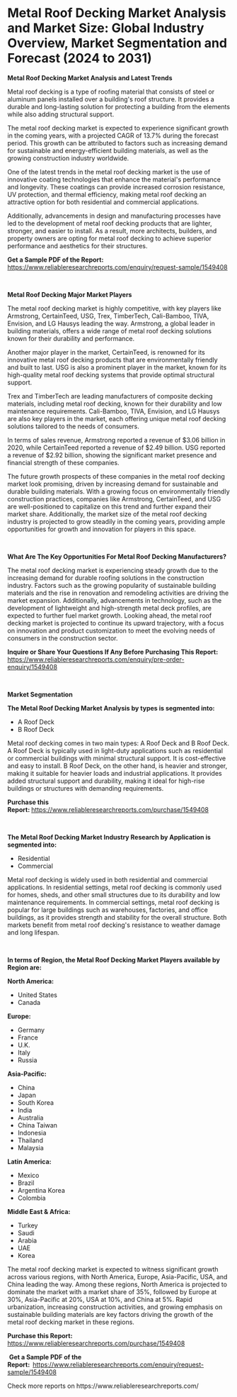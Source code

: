 <p><h1>Metal Roof Decking Market Analysis and Market Size: Global Industry Overview, Market Segmentation and Forecast (2024 to 2031)</h1></p><p><strong>Metal Roof Decking Market Analysis and Latest Trends</strong></p>
<p><p>Metal roof decking is a type of roofing material that consists of steel or aluminum panels installed over a building's roof structure. It provides a durable and long-lasting solution for protecting a building from the elements while also adding structural support.</p><p>The metal roof decking market is expected to experience significant growth in the coming years, with a projected CAGR of 13.7% during the forecast period. This growth can be attributed to factors such as increasing demand for sustainable and energy-efficient building materials, as well as the growing construction industry worldwide.</p><p>One of the latest trends in the metal roof decking market is the use of innovative coating technologies that enhance the material's performance and longevity. These coatings can provide increased corrosion resistance, UV protection, and thermal efficiency, making metal roof decking an attractive option for both residential and commercial applications.</p><p>Additionally, advancements in design and manufacturing processes have led to the development of metal roof decking products that are lighter, stronger, and easier to install. As a result, more architects, builders, and property owners are opting for metal roof decking to achieve superior performance and aesthetics for their structures.</p></p>
<p><strong>Get a Sample PDF of the Report:&nbsp;</strong> <a href="https://www.reliableresearchreports.com/enquiry/request-sample/1549408">https://www.reliableresearchreports.com/enquiry/request-sample/1549408</a></p>
<p>&nbsp;</p>
<p><strong>Metal Roof Decking Major Market Players</strong></p>
<p><p>The metal roof decking market is highly competitive, with key players like Armstrong, CertainTeed, USG, Trex, TimberTech, Cali-Bamboo, TIVA, Envision, and LG Hausys leading the way. Armstrong, a global leader in building materials, offers a wide range of metal roof decking solutions known for their durability and performance.</p><p>Another major player in the market, CertainTeed, is renowned for its innovative metal roof decking products that are environmentally friendly and built to last. USG is also a prominent player in the market, known for its high-quality metal roof decking systems that provide optimal structural support.</p><p>Trex and TimberTech are leading manufacturers of composite decking materials, including metal roof decking, known for their durability and low maintenance requirements. Cali-Bamboo, TIVA, Envision, and LG Hausys are also key players in the market, each offering unique metal roof decking solutions tailored to the needs of consumers.</p><p>In terms of sales revenue, Armstrong reported a revenue of $3.06 billion in 2020, while CertainTeed reported a revenue of $2.49 billion. USG reported a revenue of $2.92 billion, showing the significant market presence and financial strength of these companies.</p><p>The future growth prospects of these companies in the metal roof decking market look promising, driven by increasing demand for sustainable and durable building materials. With a growing focus on environmentally friendly construction practices, companies like Armstrong, CertainTeed, and USG are well-positioned to capitalize on this trend and further expand their market share. Additionally, the market size of the metal roof decking industry is projected to grow steadily in the coming years, providing ample opportunities for growth and innovation for players in this space.</p></p>
<p>&nbsp;</p>
<p><strong>What Are The Key Opportunities For Metal Roof Decking Manufacturers?</strong></p>
<p><p>The metal roof decking market is experiencing steady growth due to the increasing demand for durable roofing solutions in the construction industry. Factors such as the growing popularity of sustainable building materials and the rise in renovation and remodeling activities are driving the market expansion. Additionally, advancements in technology, such as the development of lightweight and high-strength metal deck profiles, are expected to further fuel market growth. Looking ahead, the metal roof decking market is projected to continue its upward trajectory, with a focus on innovation and product customization to meet the evolving needs of consumers in the construction sector.</p></p>
<p><strong>Inquire or Share Your Questions If Any Before Purchasing This Report:</strong> <a href="https://www.reliableresearchreports.com/enquiry/pre-order-enquiry/1549408">https://www.reliableresearchreports.com/enquiry/pre-order-enquiry/1549408</a></p>
<p>&nbsp;</p>
<p><strong>Market Segmentation</strong></p>
<p><strong>The Metal Roof Decking Market Analysis by types is segmented into:</strong></p>
<p><ul><li>A Roof Deck</li><li>B Roof Deck</li></ul></p>
<p><p>Metal roof decking comes in two main types: A Roof Deck and B Roof Deck. A Roof Deck is typically used in light-duty applications such as residential or commercial buildings with minimal structural support. It is cost-effective and easy to install. B Roof Deck, on the other hand, is heavier and stronger, making it suitable for heavier loads and industrial applications. It provides added structural support and durability, making it ideal for high-rise buildings or structures with demanding requirements.</p></p>
<p><strong>Purchase this Report:&nbsp;</strong><a href="https://www.reliableresearchreports.com/purchase/1549408">https://www.reliableresearchreports.com/purchase/1549408</a></p>
<p>&nbsp;</p>
<p><strong>The Metal Roof Decking Market Industry Research by Application is segmented into:</strong></p>
<p><ul><li>Residential</li><li>Commercial</li></ul></p>
<p><p>Metal roof decking is widely used in both residential and commercial applications. In residential settings, metal roof decking is commonly used for homes, sheds, and other small structures due to its durability and low maintenance requirements. In commercial settings, metal roof decking is popular for large buildings such as warehouses, factories, and office buildings, as it provides strength and stability for the overall structure. Both markets benefit from metal roof decking's resistance to weather damage and long lifespan.</p></p>
<p>&nbsp;</p>
<p><strong>In terms of Region, the Metal Roof Decking Market Players available by Region are:</strong></p>
<p>
    <p> <strong> North America: </strong>
        <ul>
            <li>United States</li>
            <li>Canada</li>
        </ul>
        </p> 
    <p> <strong> Europe: </strong>
        <ul>
            <li>Germany</li>
            <li>France</li>
            <li>U.K.</li>
            <li>Italy</li>
            <li>Russia</li>
        </ul>
        </p> 
    <p> <strong> Asia-Pacific: </strong>
        <ul>
            <li>China</li>
            <li>Japan</li>
            <li>South Korea</li>
            <li>India</li>
            <li>Australia</li>
            <li>China Taiwan</li>
            <li>Indonesia</li>
            <li>Thailand</li>
            <li>Malaysia</li>
        </ul>
        </p> 
    <p> <strong> Latin America: </strong>
        <ul>
            <li>Mexico</li>
            <li>Brazil</li>
            <li>Argentina Korea</li>
            <li>Colombia</li>
        </ul>
        </p> 
    <p> <strong> Middle East & Africa: </strong>
        <ul>
            <li>Turkey</li>
            <li>Saudi</li>
            <li>Arabia</li>
            <li>UAE</li>
            <li>Korea</li>
        </ul>
    </p>
    </p>
<p><p>The metal roof decking market is expected to witness significant growth across various regions, with North America, Europe, Asia-Pacific, USA, and China leading the way. Among these regions, North America is projected to dominate the market with a market share of 35%, followed by Europe at 30%, Asia-Pacific at 20%, USA at 10%, and China at 5%. Rapid urbanization, increasing construction activities, and growing emphasis on sustainable building materials are key factors driving the growth of the metal roof decking market in these regions.</p></p>
<p><strong>Purchase this Report: </strong><a href="https://www.reliableresearchreports.com/purchase/1549408">https://www.reliableresearchreports.com/purchase/1549408</a></p>
<p>&nbsp;<strong>Get a Sample PDF of the Report:&nbsp;&nbsp;</strong><a href="https://www.reliableresearchreports.com/enquiry/request-sample/1549408">https://www.reliableresearchreports.com/enquiry/request-sample/1549408</a></p>
<p><strong></strong></p>
<p>Check more reports on https://www.reliableresearchreports.com/</p>